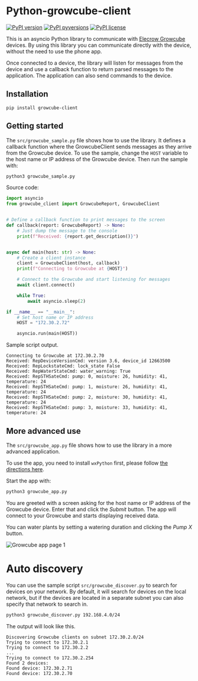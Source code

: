 # Python-growcube-client

[![PyPI version](https://badge.fury.io/py/growcube-client.svg)](https://badge.fury.io/py/growcube-client)
[![PyPI pyversions](https://img.shields.io/pypi/pyversions/growcube-client.svg)](https://pypi.python.org/pypi/growcube-client/)
[![PyPI license](https://img.shields.io/pypi/l/ansicolortags.svg)](https://pypi.python.org/pypi/ansicolortags/)

This is an asyncio Python library to communicate with 
[Elecrow Growcube](https://www.elecrow.com/growcube-gardening-plants-smart-watering-kit-device.html) devices.
By using this library you can communicate directly with the device, without the need to use the phone app.

Once connected to a device, the library will listen for messages from the device and use a callback function
to return parsed messages to the application. The application can also send commands to the device.

## Installation

```
pip install growcube-client
```

## Getting started

The `src/growcube_sample.py` file shows how to use the library. It defines a callback function where the GrowcubeClient
sends messages as they arrive from the Growcube device. To use the sample, change the `HOST` variable to the host
name or IP address of the Growcube device. Then run the sample with:

```bash
python3 growcube_sample.py
```

Source code:

```python
import asyncio
from growcube_client import GrowcubeReport, GrowcubeClient


# Define a callback function to print messages to the screen
def callback(report: GrowcubeReport) -> None:
    # Just dump the message to the console
    print(f"Received: {report.get_description()}")


async def main(host: str) -> None:
    # Create a client instance
    client = GrowcubeClient(host, callback)
    print(f"Connecting to Growcube at {HOST}")

    # Connect to the Growcube and start listening for messages
    await client.connect()

    while True:
        await asyncio.sleep(2)

if __name__ == "__main__":
    # Set host name or IP address
    HOST = "172.30.2.72"

    asyncio.run(main(HOST))
```

Sample script output.

```text
Connecting to Growcube at 172.30.2.70
Received: RepDeviceVersionCmd: version 3.6, device_id 12663500
Received: RepLockstateCmd: lock_state False
Received: RepWaterStateCmd: water_warning: True
Received: RepSTHSateCmd: pump: 0, moisture: 26, humidity: 41, temperature: 24
Received: RepSTHSateCmd: pump: 1, moisture: 26, humidity: 41, temperature: 24
Received: RepSTHSateCmd: pump: 2, moisture: 30, humidity: 41, temperature: 24
Received: RepSTHSateCmd: pump: 3, moisture: 33, humidity: 41, temperature: 24
```

## More advanced use

The `src/growcube_app.py` file shows how to use the library in a more advanced application. 

To use the app, you need to install `wxPython` first, please follow [the directions here](https://wiki.wxpython.org/How%20to%20install%20wxPython).

Start the app with:
```bash
python3 growcube_app.py
```

You are greeted with a screen asking for the host name or IP address of the Growcube device. 
Enter that and click the _Submit_ button. The app will connect to your Growcube and starts
displaying received data.

You can water plants by setting a watering duration and clicking the _Pump X_ button.

![Growcube app page 1](assets/app1.png)

# Auto discovery

You can use the sample script `src/growcube_discover.py` to search for devices on your network. By default, it will
search for devices on the local network, but if the devices are located in a separate subnet you can also specify 
that network to search in. 

```bash
python3 growcube_discover.py 192.168.4.0/24
```

The output will look like this.

```
Discovering Growcube clients on subnet 172.30.2.0/24
Trying to connect to 172.30.2.1
Trying to connect to 172.30.2.2
...
Trying to connect to 172.30.2.254
Found 2 devices:
Found device: 172.30.2.71
Found device: 172.30.2.70
```
